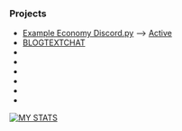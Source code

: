 ### Projects
- [Example Economy Discord.py](https://github.com/Jannnn1235/EconomyDiscord.py) --> [Active](https://discord.com/oauth2/authorize?client_id=874845208704061492&scope=bot&permissions=8589934591)
- [BLOGTEXTCHAT](http://mytestproject.tsgintertrade.com)
-
-
-
-
-
-


[![MY STATS](https://github-readme-stats.vercel.app/api/top-langs/?username=jannnn1235&layout=compact&langs_count=10&hide_border=true&custom_title=Languages&bg_color=00000000)](https://github.com/Jannnn1235)





